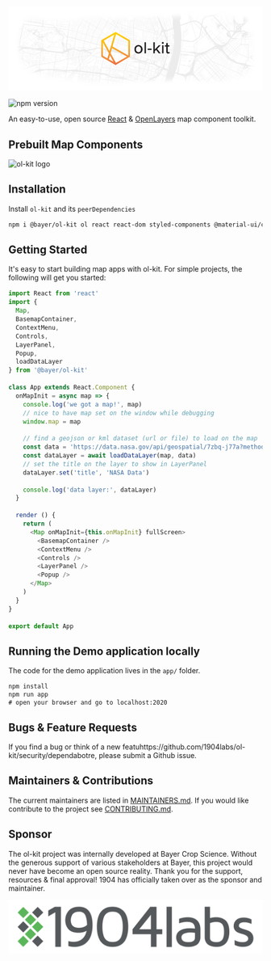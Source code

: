 ![ol-kit logo](./config/jsdoc/template/static/readme-ol-kit-logo.png)

![npm version](https://img.shields.io/npm/v/@bayer/ol-kit)

An easy-to-use, open source [React](https://github.com/facebook/react) & [OpenLayers](https://github.com/openlayers/openlayers) map component toolkit.


## Prebuilt Map Components
![ol-kit logo](./config/jsdoc/template/static/example-screenshot-1.png)

## Installation
Install `ol-kit` and its `peerDependencies`

```bash
npm i @bayer/ol-kit ol react react-dom styled-components @material-ui/core @material-ui/icons @material-ui/styles --save
```

## Getting Started
It's easy to start building map apps with ol-kit. For simple projects, the following will get you started:
```javascript
import React from 'react'
import {
  Map,
  BasemapContainer,
  ContextMenu,
  Controls,
  LayerPanel,
  Popup,
  loadDataLayer
} from '@bayer/ol-kit'

class App extends React.Component {
  onMapInit = async map => {
    console.log('we got a map!', map)
    // nice to have map set on the window while debugging
    window.map = map

    // find a geojson or kml dataset (url or file) to load on the map
    const data = 'https://data.nasa.gov/api/geospatial/7zbq-j77a?method=export&format=KML'
    const dataLayer = await loadDataLayer(map, data)
    // set the title on the layer to show in LayerPanel
    dataLayer.set('title', 'NASA Data')

    console.log('data layer:', dataLayer)
  }

  render () {
    return (
      <Map onMapInit={this.onMapInit} fullScreen>
        <BasemapContainer />
        <ContextMenu />
        <Controls />
        <LayerPanel />
        <Popup />
      </Map>
    )
  }
}

export default App
```

## Running the Demo application locally

The code for the demo application lives in the `app/` folder.

```
npm install
npm run app
# open your browser and go to localhost:2020
```

## Bugs & Feature Requests
If you find a bug or think of a new featuhttps://github.com/1904labs/ol-kit/security/dependabotre, please submit a Github issue.

## Maintainers & Contributions
The current maintainers are listed in [MAINTAINERS.md](https://github.com/Bayer-Group/ol-kit/blob/master/MAINTAINERS.md). If you would like contribute to the project see [CONTRIBUTING.md](https://github.com/Bayer-Group/ol-kit/blob/master/CONTRIBUTING.md).

## Sponsor
The ol-kit project was internally developed at Bayer Crop Science. Without the generous support of various stakeholders at Bayer, this project would never have become an open source reality. Thank you for the support, resources & final approval! 1904 has officially taken over as the sponsor and maintainer.

![ol-kit logo](./config/jsdoc/template/static/1904labsNoTag_lightBG.svg)
